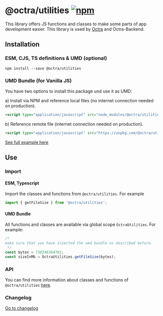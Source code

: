 # @octra/utilities <a href="https://www.npmjs.com/package/@octra/utilities"><img alt="npm" src="https://img.shields.io/npm/v/@octra/utilities"></a>

This library offers JS functions and classes to make some parts of app development easier. This library is used by [Octra](https://github.com/IPS-LMU/octra) and Octra-Backend.

## Installation

### ESM, CJS, TS definitions & UMD (optional)

```shell
npm install --save @octra/utilities
```

### UMD Bundle (for Vanilla JS)

You have two options to install this package und use it as UMD:

a) Install via NPM and reference local files (no internet connection needed on production).

```html
<script type="application/javascript" src="node_modules/@octra/utilities/index.umd.js"></script>
```

b) Reference remote file (internet connection needed on production).

```html
<script type="application/javascript" src="https://unpkg.com/@octra/utilities/index.umd.js"></script>
```

[See full example here](https://github.com/IPS-LMU/octra/blob/main/apps/web-components-demo/index.html)

## Use

### Import

#### ESM, Typescript

Import the classes and functions from `@octra/utilities`. For example

```typescript
import { getFileSize } from '@octra/utilities';
```

#### UMD Bundle

All functions and classes are available via global scope `OctraUtilities`. For example:

```javascript
/*
make sure that you have injected the umd bundle as described before.
 */
const bytes = 738246364782;
const sizeInMb = OctraUtilities.getFileSize(bytes);
```

### API

You can find more information about classes and functions of `@octra/utilities` [here](https://ips-lmu.github.io/octra/modules/_octra_utilities.html).

### Changelog

[Go to changelog](https://github.com/IPS-LMU/octra/blob/main/libs/utilities/CHANGELOG.md)
